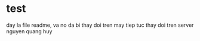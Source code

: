 test
====
day la file readme, va no da bi thay doi tren may
tiep tuc thay doi tren server
nguyen quang huy
